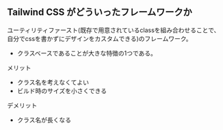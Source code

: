 ## Tailwind CSS がどういったフレームワークか

ユーティリティファースト(既存で用意されているclassを組み合わせることで、自分でcssを書かずにデザインをカスタムできる)のフレームワーク。

- クラスベースであることが大きな特徴の1つである。

メリット

- クラス名を考えなくてよい
- ビルド時のサイズを小さくできる

デメリット

- クラス名が長くなる
